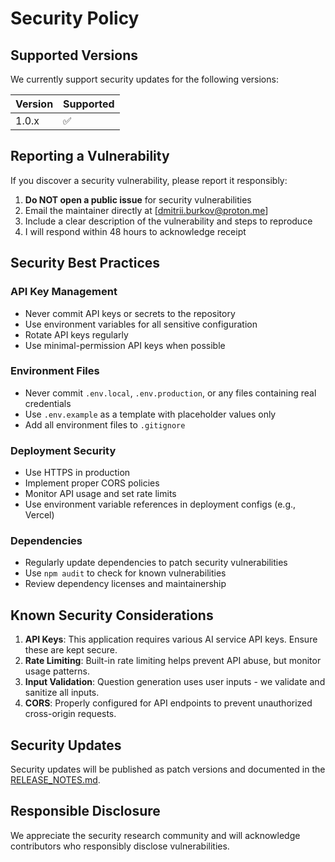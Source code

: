 # Security Policy

## Supported Versions

We currently support security updates for the following versions:

| Version | Supported          |
| ------- | ------------------ |
| 1.0.x   | :white_check_mark: |

## Reporting a Vulnerability

If you discover a security vulnerability, please report it responsibly:

1. **Do NOT open a public issue** for security vulnerabilities
2. Email the maintainer directly at [dmitrii.burkov@proton.me]
3. Include a clear description of the vulnerability and steps to reproduce
4. I will respond within 48 hours to acknowledge receipt

## Security Best Practices

### API Key Management
- Never commit API keys or secrets to the repository
- Use environment variables for all sensitive configuration
- Rotate API keys regularly
- Use minimal-permission API keys when possible

### Environment Files
- Never commit `.env.local`, `.env.production`, or any files containing real credentials
- Use `.env.example` as a template with placeholder values only
- Add all environment files to `.gitignore`

### Deployment Security
- Use HTTPS in production
- Implement proper CORS policies
- Monitor API usage and set rate limits
- Use environment variable references in deployment configs (e.g., Vercel)

### Dependencies
- Regularly update dependencies to patch security vulnerabilities
- Use `npm audit` to check for known vulnerabilities
- Review dependency licenses and maintainership

## Known Security Considerations

1. **API Keys**: This application requires various AI service API keys. Ensure these are kept secure.
2. **Rate Limiting**: Built-in rate limiting helps prevent API abuse, but monitor usage patterns.
3. **Input Validation**: Question generation uses user inputs - we validate and sanitize all inputs.
4. **CORS**: Properly configured for API endpoints to prevent unauthorized cross-origin requests.

## Security Updates

Security updates will be published as patch versions and documented in the [RELEASE_NOTES.md](./RELEASE_NOTES.md).

## Responsible Disclosure

We appreciate the security research community and will acknowledge contributors who responsibly disclose vulnerabilities.